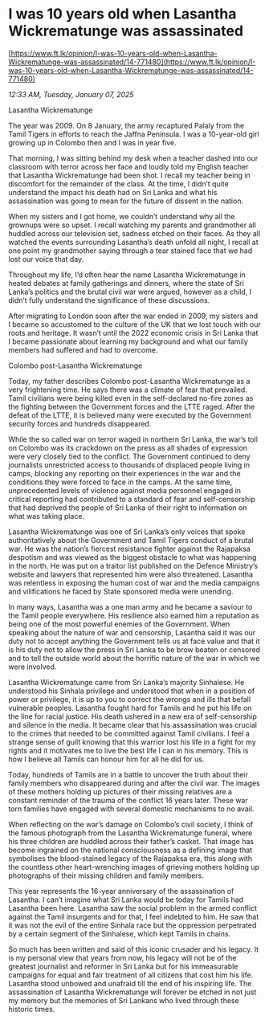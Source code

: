 # I was 10 years old when Lasantha Wickrematunge was assassinated

[https://www.ft.lk/opinion/I-was-10-years-old-when-Lasantha-Wickrematunge-was-assassinated/14-771480](https://www.ft.lk/opinion/I-was-10-years-old-when-Lasantha-Wickrematunge-was-assassinated/14-771480)

*12:33 AM, Tuesday, January 07, 2025*

Lasantha Wickrematunge

The year was 2009. On 8 January, the army recaptured Palaly from the Tamil Tigers in efforts to reach the Jaffna Peninsula. I was a 10-year-old girl growing up in Colombo then and I was in year five.

That morning, I was sitting behind my desk when a teacher dashed into our classroom with terror across her face and loudly told my English teacher that Lasantha Wickrematunge had been shot. I recall my teacher being in discomfort for the remainder of the class. At the time, I didn’t quite understand the impact his death had on Sri Lanka and what his assassination was going to mean for the future of dissent in the nation.

When my sisters and I got home, we couldn’t understand why all the grownups were so upset. I recall watching my parents and grandmother all huddled across our television set, sadness etched on their faces. As they all watched the events surrounding Lasantha’s death unfold all night, I recall at one point my grandmother saying through a tear stained face that we had lost our voice that day.

Throughout my life, I’d often hear the name Lasantha Wickrematunge in heated debates at family gatherings and dinners, where the state of Sri Lanka’s politics and the brutal civil war were argued, however as a child, I didn’t fully understand the significance of these discussions.

After migrating to London soon after the war ended in 2009, my sisters and I became so accustomed to the culture of the UK that we lost touch with our roots and heritage. It wasn’t until the 2022 economic crisis in Sri Lanka that I became passionate about learning my background and what our family members had suffered and had to overcome.

Colombo post-Lasantha Wickrematunge

Today, my father describes Colombo post-Lasantha Wickrematunge as a very frightening time. He says there was a climate of fear that prevailed. Tamil civilians were being killed even in the self-declared no-fire zones as the fighting between the Government forces and the LTTE raged. After the defeat of the LTTE, it is believed many were executed by the Government security forces and hundreds disappeared.

While the so called war on terror waged in northern Sri Lanka, the war’s toll on Colombo was its crackdown on the press as all shades of expression were very closely tied to the conflict. The Government continued to deny journalists unrestricted access to thousands of displaced people living in camps, blocking any reporting on their experiences in the war and the conditions they were forced to face in the camps. At the same time, unprecedented levels of violence against media personnel engaged in critical reporting had contributed to a standard of fear and self-censorship that had deprived the people of Sri Lanka of their right to information on what was taking place.

Lasantha Wickrematunge was one of Sri Lanka’s only voices that spoke authoritatively about the Government and Tamil Tigers conduct of a brutal war. He was the nation’s fiercest resistance fighter against the Rajapaksa despotism and was viewed as the biggest obstacle to what was happening in the north. He was put on a traitor list published on the Defence Ministry’s website and lawyers that represented him were also threatened. Lasantha was relentless in exposing the human cost of war and the media campaigns and vilifications he faced by State sponsored media were unending.

In many ways, Lasantha was a one man army and he became a saviour to the Tamil people everywhere. His resilience also earned him a reputation as being one of the most powerful enemies of the Government. When speaking about the nature of war and censorship, Lasantha said it was our duty not to accept anything the Government tells us at face value and that it is his duty not to allow the press in Sri Lanka to be brow beaten or censored and to tell the outside world about the horrific nature of the war in which we were involved.

Lasantha Wickrematunge came from Sri Lanka’s majority Sinhalese. He understood his Sinhala privilege and understood that when in a position of power or privilege, it is up to you to correct the wrongs and ills that befall vulnerable peoples. Lasantha fought hard for Tamils and he put his life on the line for racial justice. His death ushered in a new era of self-censorship and silence in the media. It became clear that his assassination was crucial to the crimes that needed to be committed against Tamil civilians. I feel a strange sense of guilt knowing that this warrior lost his life in a fight for my rights and it motivates me to live the best life I can in his memory. This is how I believe all Tamils can honour him for all he did for us.

Today, hundreds of Tamils are in a battle to uncover the truth about their family members who disappeared during and after the civil war. The images of these mothers holding up pictures of their missing relatives are a constant reminder of the trauma of the conflict 16 years later. These war torn families have engaged with several domestic mechanisms to no avail.

When reflecting on the war’s damage on Colombo’s civil society, I think of the famous photograph from the Lasantha Wickrematunge funeral, where his three children are huddled across their father’s casket. That image has become ingrained on the national consciousness as a defining image that symbolises the blood-stained legacy of the Rajapaksa era, this along with the countless other heart-wrenching images of grieving mothers holding up photographs of their missing children and family members.

This year represents the 16-year anniversary of the assassination of Lasantha. I can’t imagine what Sri Lanka would be today for Tamils had Lasantha been here. Lasantha saw the social problem in the armed conflict against the Tamil insurgents and for that, I feel indebted to him. He saw that it was not the evil of the entire Sinhala race but the oppression perpetrated by a certain segment of the Sinhalese, which kept Tamils in chains.

So much has been written and said of this iconic crusader and his legacy. It is my personal view that years from now, his legacy will not be of the greatest journalist and reformer in Sri Lanka but for his immeasurable campaigns for equal and fair treatment of all citizens that cost him his life. Lasantha stood unbowed and unafraid till the end of his inspiring life. The assassination of Lasantha Wickrematunge will forever be etched in not just my memory but the memories of Sri Lankans who lived through these historic times.

